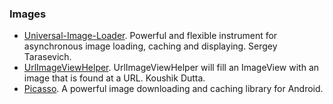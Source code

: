 ### Images
  * [Universal-Image-Loader](https://github.com/nostra13/Android-Universal-Image-Loader). Powerful and flexible instrument for asynchronous image loading, caching and displaying. Sergey Tarasevich.
  * [UrlImageViewHelper](https://github.com/koush/UrlImageViewHelper). UrlImageViewHelper will fill an ImageView with an image that is found at a URL. Koushik Dutta.
  * [Picasso](http://square.github.io/picasso). A powerful image downloading and caching library for Android. 
